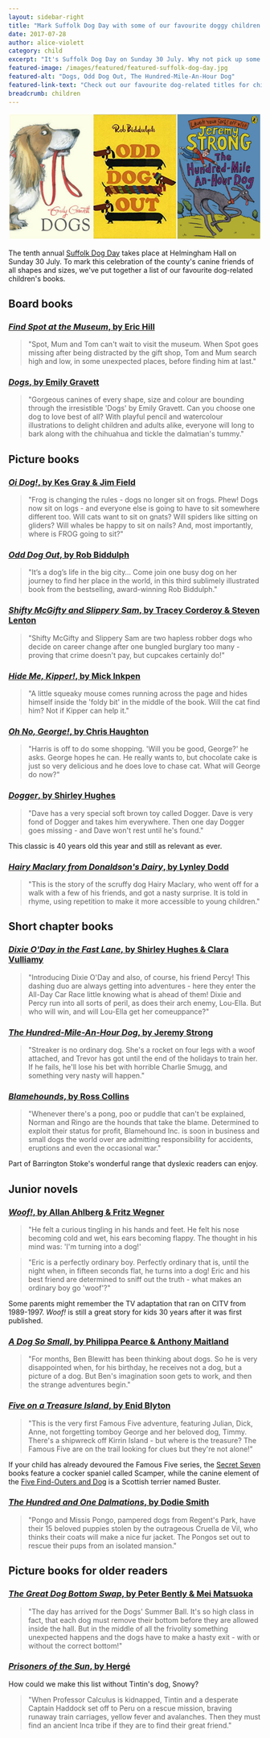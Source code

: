 ```yaml
---
layout: sidebar-right
title: "Mark Suffolk Dog Day with some of our favourite doggy children's books"
date: 2017-07-28
author: alice-violett
category: child
excerpt: "It's Suffolk Dog Day on Sunday 30 July. Why not pick up some dog-related titles to share with your children?"
featured-image: /images/featured/featured-suffolk-dog-day.jpg
featured-alt: "Dogs, Odd Dog Out, The Hundred-Mile-An-Hour Dog"
featured-link-text: "Check out our favourite dog-related titles for children."
breadcrumb: children
---
```


![Dogs, Odd Dog Out, The Hundred-Mile-An-Hour Dog](/images/featured/featured-suffolk-dog-day.jpg)

The tenth annual [Suffolk Dog Day](http://www.suffolkdogday.com/) takes place at Helmingham Hall on Sunday 30 July. To mark this celebration of the county's canine friends of all shapes and sizes, we've put together a list of our favourite dog-related children's books.

## Board books

### [<cite>Find Spot at the Museum</cite>, by Eric Hill](https://suffolk.spydus.co.uk/cgi-bin/spydus.exe/ENQ/OPAC/BIBENQ?BRN=2138209)

> "Spot, Mum and Tom can't wait to visit the museum. When Spot goes missing after being distracted by the gift shop, Tom and Mum search high and low, in some unexpected places, before finding him at last."

### [<cite>Dogs</cite>, by Emily Gravett](https://suffolk.spydus.co.uk/cgi-bin/spydus.exe/ENQ/OPAC/BIBENQ?BRN=2160825)

> "Gorgeous canines of every shape, size and colour are bounding through the irresistible 'Dogs' by Emily Gravett. Can you choose one dog to love best of all? With playful pencil and watercolour illustrations to delight children and adults alike, everyone will long to bark along with the chihuahua and tickle the dalmatian's tummy."

## Picture books

### [<cite>Oi Dog!</cite>, by Kes Gray & Jim Field](https://suffolk.spydus.co.uk/cgi-bin/spydus.exe/ENQ/OPAC/BIBENQ?BRN=1992540)

> "Frog is changing the rules - dogs no longer sit on frogs. Phew! Dogs now sit on logs - and everyone else is going to have to sit somewhere different too. Will cats want to sit on gnats? Will spiders like sitting on gliders? Will whales be happy to sit on nails? And, most importantly, where is FROG going to sit?"

### [<cite>Odd Dog Out</cite>, by Rob Biddulph](https://suffolk.spydus.co.uk/cgi-bin/spydus.exe/ENQ/OPAC/BIBENQ?BRN=2080422)

> "It’s a dog’s life in the big city… Come join one busy dog on her journey to find her place in the world, in this third sublimely illustrated book from the bestselling, award-winning Rob Biddulph."

### [<cite>Shifty McGifty and Slippery Sam</cite>, by Tracey Corderoy & Steven Lenton](https://suffolk.spydus.co.uk/cgi-bin/spydus.exe/ENQ/OPAC/BIBENQ?BRN=1370084)

> "Shifty McGifty and Slippery Sam are two hapless robber dogs who decide on career change after one bungled burglary too many - proving that crime doesn't pay, but cupcakes certainly do!"

### [<cite>Hide Me, Kipper!</cite>, by Mick Inkpen](https://suffolk.spydus.co.uk/cgi-bin/spydus.exe/ENQ/OPAC/BIBENQ?BRN=1956797)

> "A little squeaky mouse comes running across the page and hides himself inside the 'foldy bit' in the middle of the book. Will the cat find him? Not if Kipper can help it."

### [<cite>Oh No, George!</cite>, by Chris Haughton](https://suffolk.spydus.co.uk/cgi-bin/spydus.exe/ENQ/OPAC/BIBENQ?BRN=1336215)

> "Harris is off to do some shopping. 'Will you be good, George?' he asks. George hopes he can. He really wants to, but chocolate cake is just so very delicious and he does love to chase cat. What will George do now?"

### [<cite>Dogger</cite>, by Shirley Hughes](https://suffolk.spydus.co.uk/cgi-bin/spydus.exe/ENQ/OPAC/BIBENQ?BRN=552813)

> "Dave has a very special soft brown toy called Dogger. Dave is very fond of Dogger and takes him everywhere. Then one day Dogger goes missing - and Dave won't rest until he's found."

This classic is 40 years old this year and still as relevant as ever.

### [<cite>Hairy Maclary from Donaldson's Dairy</cite>, by Lynley Dodd](https://suffolk.spydus.co.uk/cgi-bin/spydus.exe/ENQ/OPAC/BIBENQ?BRN=1393501)

> "This is the story of the scruffy dog Hairy Maclary, who went off for a walk with a few of his friends, and got a nasty surprise. It is told in rhyme, using repetition to make it more accessible to young children."

## Short chapter books

### [<cite>Dixie O'Day in the Fast Lane</cite>, by Shirley Hughes & Clara Vulliamy](https://suffolk.spydus.co.uk/cgi-bin/spydus.exe/ENQ/OPAC/BIBENQ?BRN=1448319)

> "Introducing Dixie O'Day and also, of course, his friend Percy! This dashing duo are always getting into adventures - here they enter the All-Day Car Race little knowing what is ahead of them! Dixie and Percy run into all sorts of peril, as does their arch enemy, Lou-Ella. But who will win, and will Lou-Ella get her comeuppance?"

### [<cite>The Hundred-Mile-An-Hour Dog</cite>, by Jeremy Strong](https://suffolk.spydus.co.uk/cgi-bin/spydus.exe/ENQ/OPAC/BIBENQ?BRN=61592)

> "Streaker is no ordinary dog. She's a rocket on four legs with a woof attached, and Trevor has got until the end of the holidays to train her. If he fails, he'll lose his bet with horrible Charlie Smugg, and something very nasty will happen."

### [<cite>Blamehounds</cite>, by Ross Collins](https://suffolk.spydus.co.uk/cgi-bin/spydus.exe/ENQ/OPAC/BIBENQ?BRN=1560756)

> "Whenever there's a pong, poo or puddle that can't be explained, Norman and Ringo are the hounds that take the blame. Determined to exploit their status for profit, Blamehound Inc. is soon in business and small dogs the world over are admitting responsibility for accidents, eruptions and even the occasional war."

Part of Barrington Stoke's wonderful range that dyslexic readers can enjoy.

## Junior novels

### [<cite>Woof!</cite>, by Allan Ahlberg & Fritz Wegner](https://suffolk.spydus.co.uk/cgi-bin/spydus.exe/ENQ/OPAC/BIBENQ?BRN=1918932)

> "He felt a curious tingling in his hands and feet. He felt his nose becoming cold and wet, his ears becoming flappy. The thought in his mind was: 'I'm turning into a dog!'

> "Eric is a perfectly ordinary boy. Perfectly ordinary that is, until the night when, in fifteen seconds flat, he turns into a dog! Eric and his best friend are determined to sniff out the truth - what makes an ordinary boy go 'woof'?"

Some parents might remember the TV adaptation that ran on CITV from 1989-1997. <cite>Woof!</cite> is still a great story for kids 30 years after it was first published.

### [<cite>A Dog So Small</cite>, by Philippa Pearce & Anthony Maitland](https://suffolk.spydus.co.uk/cgi-bin/spydus.exe/ENQ/OPAC/BIBENQ?BRN=1614131)

> "For months, Ben Blewitt has been thinking about dogs. So he is very disappointed when, for his birthday, he receives not a dog, but a picture of a dog. But Ben's imagination soon gets to work, and then the strange adventures begin."

### [<cite>Five on a Treasure Island</cite>, by Enid Blyton](https://suffolk.spydus.co.uk/cgi-bin/spydus.exe/ENQ/OPAC/BIBENQ?BRN=2141746)

> "This is the very first Famous Five adventure, featuring Julian, Dick, Anne, not forgetting tomboy George and her beloved dog, Timmy. There's a shipwreck off Kirrin Island - but where is the treasure? The Famous Five are on the trail looking for clues but they're not alone!"

If your child has already devoured the Famous Five series, the [Secret Seven](https://suffolk.spydus.co.uk/cgi-bin/spydus.exe/ENQ/OPAC/BIBENQ?BRN=1365764) books feature a cocker spaniel called Scamper, while the canine element of the [Five Find-Outers and Dog](https://suffolk.spydus.co.uk/cgi-bin/spydus.exe/ENQ/OPAC/BIBENQ?BRN=2034718) is a Scottish terrier named Buster.

### [<cite>The Hundred and One Dalmations</cite>, by Dodie Smith](https://suffolk.spydus.co.uk/cgi-bin/spydus.exe/ENQ/OPAC/BIBENQ?BRN=650312)

> "Pongo and Missis Pongo, pampered dogs from Regent's Park, have their 15 beloved puppies stolen by the outrageous Cruella de Vil, who thinks their coats will make a nice fur jacket. The Pongos set out to rescue their pups from an isolated mansion."

## Picture books for older readers

### [<cite>The Great Dog Bottom Swap</cite>, by Peter Bently & Mei Matsuoka](https://suffolk.spydus.co.uk/cgi-bin/spydus.exe/ENQ/OPAC/BIBENQ?BRN=660947)

> "The day has arrived for the Dogs' Summer Ball. It's so high class in fact, that each dog must remove their bottom before they are allowed inside the hall. But in the middle of all the frivolity something unexpected happens and the dogs have to make a hasty exit - with or without the correct bottom!"

### [<cite>Prisoners of the Sun</cite>, by Hergé](https://suffolk.spydus.co.uk/cgi-bin/spydus.exe/ENQ/OPAC/BIBENQ?BRN=1615542)

How could we make this list without Tintin's dog, Snowy?

> "When Professor Calculus is kidnapped, Tintin and a desperate Captain Haddock set off to Peru on a rescue mission, braving runaway train carriages, yellow fever and avalanches. Then they must find an ancient Inca tribe if they are to find their great friend."
